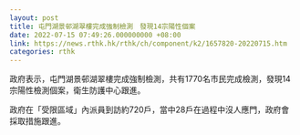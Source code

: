 ```yaml
---
layout: post
title: 屯門湖景邨湖翠樓完成強制檢測　發現14宗陽性個案
date: 2022-07-15 07:49:26.000000000 +08:00
link: https://news.rthk.hk/rthk/ch/component/k2/1657820-20220715.htm
categories: rthk
---
```


政府表示，屯門湖景邨湖翠樓完成強制檢測，共有1770名市民完成檢測，發現14宗陽性檢測個案，衛生防護中心跟進。

政府在「受限區域」內派員到訪約720戶，當中28戶在過程中沒人應門，政府會採取措施跟進。

